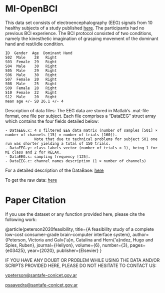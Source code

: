 # MI-OpenBCI

This data set consists of electroencephalography (EEG) signals from 10 healthy subjects of a study published [here]( https://www.sciencedirect.com/science/article/pii/S240584402030270X).
The participants had no previous BCI experience. 
The BCI protocol consisted of two conditions, namely the kinesthetic imagination of grasping movement of the dominant hand and rest/idle condition.

    ID  Gender  Age  Dominant Hand
    S02  Male    28   Right 
    S03  Female  29   Right 
    S04  Male    30   Right 
    S05  Male    29   Right 
    S06  Male    30   Right 
    S07  Female  20   Right 
    S08  Male    25   Right 
    S09  Female  28   Right 
    S10  Female  22   Right 
    S12  Male    20   Right 
    mean age +/- SD 26.1 +/- 4

Description of data files:
The EEG data are stored in Matlab’s .mat-file format, one file per subject. Each file comprises a “DataEEG” struct array which contains the four fields detailed below:

    - DataEEG.x: 4 s filtered EEG data matrix (number of samples [501] × number of channels [15] × number of trials [160]). 
                 Note that due to technical problems for subject S01 one run was shorter yielding a total of 150 trials.
    - DataEEG.y: class labels vector (number of trials × 1), being 1 for MI class and 2 for RELAX.
    - DataEEG.s: sampling frequency [125].
    - DataEEG.c: channel names description (1 × number of channels)

For a detailed description of the DataBase: [here](https://github.com/ProMABLab/MI-OpenBCI/blob/main/MI_Open_BCI_Dataset_Description.pdf)

To get the raw data: [here](https://github.com/vpeterson/MI-OpenBCI)

# Paper Citation
If you use the dataset or any function provided here, please cite the following work:

@article{peterson2020feasibility, title={A feasibility study of a complete low-cost consumer-grade brain-computer interface system}, author={Peterson, Victoria and Galv{'a}n, Catalina and Hern{'a}ndez, Hugo and Spies, Ruben}, journal={Heliyon}, volume={6}, number={3}, pages={e03425}, year={2020}, publisher={Elsevier} }

IF YOU HAVE ANY DOUBT OR PROBLEM WHILE USING THE DATA AND/OR SCRIPTS PROVIDED HERE, PLEASE DO NOT HESITATE TO CONTACT US:

vpeterson@santafe-conicet.gov.ar

psaavedra@santafe-conicet.gov.ar
